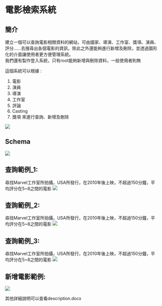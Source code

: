# 電影檢索系統

## 簡介
建立一個可以查詢電影相關資料的網站，可由國家、導演、工作室、獎項、演員、評分……去搜尋出各個電影的資訊，除此之外還能夠進行新增及刪除，並透過圖形化的介面讓使用者更方便管理系統。
<br>
我們還有製作登入系統，只有root能夠新增與刪除資料，一般使用者則無
<br>

這個系統可以根據 :
1. 電影
2. 演員
3. 導演
4. 工作室
5. 評論
6. Casting
7. 獎項
來進行查詢、新增及刪除

![](https://github.com/michael54856/Drinks-Vending-Machine/blob/main/Image/front.png)

## Schema
![](https://github.com/michael54856/Drinks-Vending-Machine/blob/main/Image/front.png)


## 查詢範例_1:
尋找Marvel工作室所拍攝，USA所發行，在2010年後上映，不超過150分鐘，平均評分在5~8之間的電影
![](https://github.com/michael54856/Drinks-Vending-Machine/blob/main/Image/front.png)

## 查詢範例_2:
尋找Marvel工作室所拍攝，USA所發行，在2010年後上映，不超過150分鐘，平均評分在5~8之間的電影
![](https://github.com/michael54856/Drinks-Vending-Machine/blob/main/Image/front.png)

## 查詢範例_3:
尋找Marvel工作室所拍攝，USA所發行，在2010年後上映，不超過150分鐘，平均評分在5~8之間的電影
![](https://github.com/michael54856/Drinks-Vending-Machine/blob/main/Image/front.png)

## 新增電影範例:
![](https://github.com/michael54856/Drinks-Vending-Machine/blob/main/Image/front.png)


其他詳細說明可以查看description.docx